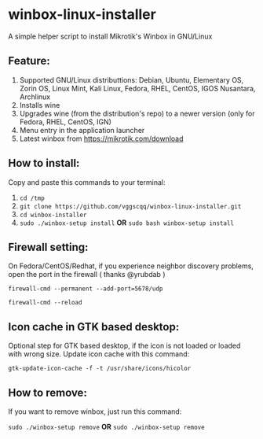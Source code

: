 # winbox-linux-installer
A simple helper script to install Mikrotik's Winbox in GNU/Linux

## Feature:
1. Supported GNU/Linux distributtions: Debian, Ubuntu, Elementary OS, Zorin OS, Linux Mint, Kali Linux, Fedora, RHEL, CentOS, IGOS Nusantara, Archlinux
2. Installs wine
3. Upgrades wine (from the distribution's repo) to a newer version (only for Fedora, RHEL, CentOS, IGN)
4. Menu entry in the application launcher
5. Latest winbox from https://mikrotik.com/download

## How to install:
Copy and paste this commands to your terminal:

1. `cd /tmp`
2. `git clone https://github.com/vggscqq/winbox-linux-installer.git`
3. `cd winbox-installer`
4. `sudo ./winbox-setup install` **OR** `sudo bash winbox-setup install`

## Firewall setting:
On Fedora/CentOS/Redhat, if you experience neighbor discovery problems, open the port in the firewall ( thanks @yrubdab )

`firewall-cmd --permanent --add-port=5678/udp`

`firewall-cmd --reload`

## Icon cache in GTK based desktop:
Optional step for GTK based desktop, if the icon is not loaded or loaded with wrong size. Update icon cache with this command:

`gtk-update-icon-cache -f -t /usr/share/icons/hicolor`

## How to remove:
If you want to remove winbox, just run this command:

`sudo ./winbox-setup remove` **OR** `sudo ./winbox-setup remove`

